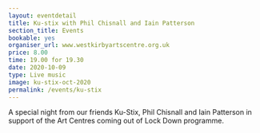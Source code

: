```yaml
---
layout: eventdetail
title: Ku-stix with Phil Chisnall and Iain Patterson
section_title: Events
bookable: yes
organiser_url: www.westkirbyartscentre.org.uk
price: 8.00
time: 19.00 for 19.30
date: 2020-10-09
type: Live music
image: ku-stix-oct-2020
permalink: /events/ku-stix
---
```


A special night from our friends Ku-Stix, Phil Chisnall and Iain Patterson in support of the Art Centres coming out of Lock Down programme.
